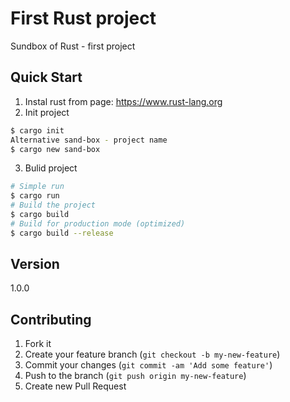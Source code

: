# First Rust project
Sundbox of Rust - first project

## Quick Start
1. Instal rust from page: https://www.rust-lang.org
2. Init project
``` bash
$ cargo init
Alternative sand-box - project name 
$ cargo new sand-box
```
3. Bulid project
``` bash
# Simple run
$ cargo run
# Build the project
$ cargo build
# Build for production mode (optimized)
$ cargo build --release
```

## Version

1.0.0

## Contributing

1. Fork it
2. Create your feature branch (`git checkout -b my-new-feature`)
3. Commit your changes (`git commit -am 'Add some feature'`)
4. Push to the branch (`git push origin my-new-feature`)
5. Create new Pull Request
